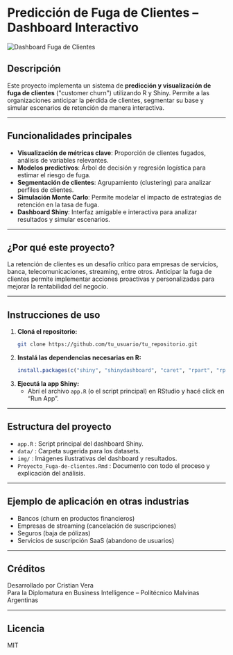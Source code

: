 
# Predicción de Fuga de Clientes – Dashboard Interactivo

![Dashboard Fuga de Clientes](img/screenshot.png)

## Descripción

Este proyecto implementa un sistema de **predicción y visualización de fuga de clientes** ("customer churn") utilizando R y Shiny. Permite a las organizaciones anticipar la pérdida de clientes, segmentar su base y simular escenarios de retención de manera interactiva.

---

## Funcionalidades principales

- **Visualización de métricas clave**: Proporción de clientes fugados, análisis de variables relevantes.
- **Modelos predictivos**: Árbol de decisión y regresión logística para estimar el riesgo de fuga.
- **Segmentación de clientes**: Agrupamiento (clustering) para analizar perfiles de clientes.
- **Simulación Monte Carlo**: Permite modelar el impacto de estrategias de retención en la tasa de fuga.
- **Dashboard Shiny**: Interfaz amigable e interactiva para analizar resultados y simular escenarios.

---

## ¿Por qué este proyecto?

La retención de clientes es un desafío crítico para empresas de servicios, banca, telecomunicaciones, streaming, entre otros. Anticipar la fuga de clientes permite implementar acciones proactivas y personalizadas para mejorar la rentabilidad del negocio.

---

## Instrucciones de uso

1. **Cloná el repositorio:**
   ```bash
   git clone https://github.com/tu_usuario/tu_repositorio.git
   ```
2. **Instalá las dependencias necesarias en R:**
   ```r
   install.packages(c("shiny", "shinydashboard", "caret", "rpart", "rpart.plot", "DT", "factoextra", "plotly"))
   ```
3. **Ejecutá la app Shiny:**
   - Abrí el archivo `app.R` (o el script principal) en RStudio y hacé click en “Run App”.

---

## Estructura del proyecto

- `app.R` : Script principal del dashboard Shiny.
- `data/` : Carpeta sugerida para los datasets.
- `img/` : Imágenes ilustrativas del dashboard y resultados.
- `Proyecto_Fuga-de-clientes.Rmd` : Documento con todo el proceso y explicación del análisis.

---

## Ejemplo de aplicación en otras industrias

- Bancos (churn en productos financieros)
- Empresas de streaming (cancelación de suscripciones)
- Seguros (baja de pólizas)
- Servicios de suscripción SaaS (abandono de usuarios)

---

## Créditos

Desarrollado por Cristian Vera  
Para la Diplomatura en Business Intelligence – Politécnico Malvinas Argentinas

---

## Licencia

MIT
